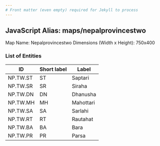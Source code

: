 ```yaml
---
# Front matter (even empty) required for Jekyll to process
---
```


## JavaScript Alias: maps/nepalprovincestwo

Map Name: Nepalprovincestwo
Dimensions (Width x Height): 750x400






### List of Entities

ID | Short label | Label
---|---|---|
NP.TW.ST|ST|Saptari
NP.TW.SR|SR|Siraha
NP.TW.DN|DN|Dhanusha
NP.TW.MH|MH|Mahottari
NP.TW.SA|SA|Sarlahi
NP.TW.RT|RT|Rautahat
NP.TW.BA|BA|Bara
NP.TW.PR|PR|Parsa